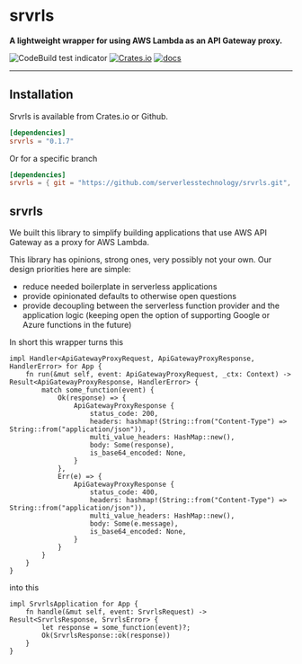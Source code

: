 # srvrls

**A lightweight wrapper for using AWS Lambda as an API Gateway proxy.**

![CodeBuild test indicator](https://codebuild.us-west-2.amazonaws.com/badges?uuid=eyJlbmNyeXB0ZWREYXRhIjoib3o3dlJ5RkJuMEVTckIyR1p1WXAzZkxjVzFQTnZ1QjFMUzZ0OUc2Q1dkQlVhQVU2WjFFTExyQVladmRoc2tSRkozbHFVaHg2ZGhtY2xlN2N1ZFY4cDhjPSIsIml2UGFyYW1ldGVyU3BlYyI6IjdiZUk4RWRZeHpoemZxdEUiLCJtYXRlcmlhbFNldFNlcmlhbCI6MX0%3D&branch=master)
[![Crates.io](https://img.shields.io/crates/v/srvrls)](https://crates.io/crates/srvrls)
[![docs](https://img.shields.io/badge/API-docs-blue.svg)](https://docs.rs/srvrls)

--- 

## Installation

Srvrls is available from Crates.io or Github.

```toml
[dependencies]
srvrls = "0.1.7"
```

Or for a specific branch
```toml
[dependencies]
srvrls = { git = "https://github.com/serverlesstechnology/srvrls.git", branch = "master"}
```

## srvrls

We built this library to simplify building applications that use AWS API Gateway
as a proxy for AWS Lambda.

This library has opinions, strong ones, very possibly not your own.
Our design priorities here are simple:

- reduce needed boilerplate in serverless applications
- provide opinionated defaults to otherwise open questions
- provide decoupling between the serverless function provider and the application logic
(keeping open the option of supporting Google or Azure functions in the future)

In short this wrapper turns this
    
    impl Handler<ApiGatewayProxyRequest, ApiGatewayProxyResponse, HandlerError> for App {
        fn run(&mut self, event: ApiGatewayProxyRequest, _ctx: Context) -> Result<ApiGatewayProxyResponse, HandlerError> {
            match some_function(event) {
                Ok(response) => {
                    ApiGatewayProxyResponse {
                        status_code: 200,
                        headers: hashmap!(String::from("Content-Type") => String::from("application/json")),
                        multi_value_headers: HashMap::new(),
                        body: Some(response),
                        is_base64_encoded: None,
                    }
                }, 
                Err(e) => {
                    ApiGatewayProxyResponse {
                        status_code: 400,
                        headers: hashmap!(String::from("Content-Type") => String::from("application/json")),
                        multi_value_headers: HashMap::new(),
                        body: Some(e.message),
                        is_base64_encoded: None,
                    }
                }
            }
        }
    }

into this

    impl SrvrlsApplication for App {
        fn handle(&mut self, event: SrvrlsRequest) -> Result<SrvrlsResponse, SrvrlsError> {
            let response = some_function(event)?;
            Ok(SrvrlsResponse::ok(response))
        }
    }
